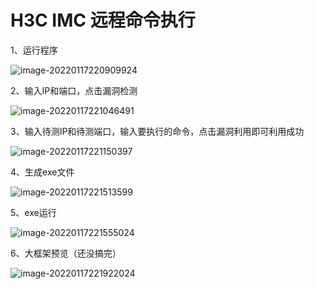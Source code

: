 # H3C IMC  远程命令执行

1、运行程序

![image-20220117220909924](https://liocknote.oss-cn-chengdu.aliyuncs.com/uPic/image-20220117220909924.png)

2、输入IP和端口，点击漏洞检测

![image-20220117221046491](https://liocknote.oss-cn-chengdu.aliyuncs.com/uPic/image-20220117221046491.png)

3、输入待测IP和待测端口，输入要执行的命令，点击漏洞利用即可利用成功

![image-20220117221150397](https://liocknote.oss-cn-chengdu.aliyuncs.com/uPic/image-20220117221150397.png)

4、生成exe文件

![image-20220117221513599](https://liocknote.oss-cn-chengdu.aliyuncs.com/uPic/image-20220117221513599.png)

5、exe运行

![image-20220117221555024](https://liocknote.oss-cn-chengdu.aliyuncs.com/uPic/image-20220117221555024.png)

6、大框架预览（还没搞完）

![image-20220117221922024](https://liocknote.oss-cn-chengdu.aliyuncs.com/uPic/image-20220117221922024.png)
